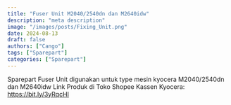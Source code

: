 ```yaml
---
title: "Fuser Unit M2040/2540dn dan M2640idw"
description: "meta description"
image: "/images/posts/Fixing_Unit.png"
date: 2024-08-13
draft: false
authors: ["Cango"]
tags: ["Sparepart"]
categories: ["Sparepart"]
---
```


Sparepart Fuser Unit digunakan untuk type mesin kyocera M2040/2540dn dan M2640idw 
Link Produk di Toko Shopee Kassen Kyocera: https://bit.ly/3yRqcHI
